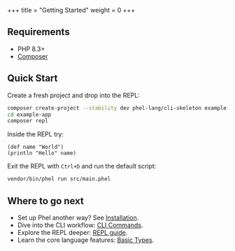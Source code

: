 +++
title = "Getting Started"
weight = 0
+++

## Requirements

- PHP 8.3+
- [Composer](https://getcomposer.org/)

## Quick Start

Create a fresh project and drop into the REPL:

```bash
composer create-project --stability dev phel-lang/cli-skeleton example-app
cd example-app
composer repl
```

Inside the REPL try:

```phel
(def name "World")
(println "Hello" name)
```

Exit the REPL with `Ctrl+D` and run the default script:

```bash
vendor/bin/phel run src/main.phel
```

## Where to go next

- Set up Phel another way? See [Installation](/documentation/installation).
- Dive into the CLI workflow: [CLI Commands](/documentation/cli-commands).
- Explore the REPL deeper: [REPL guide](/documentation/repl).
- Learn the core language features: [Basic Types](/documentation/basic-types).
